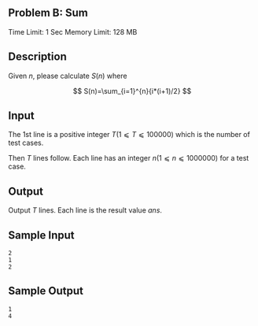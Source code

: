 ## Problem B: Sum

Time Limit: 1 Sec Memory Limit: 128 MB

## Description

Given $n$, please calculate $S(n)$ where

$$
S(n)=\sum_{i=1}^{n}{i*(i+1)/2}
$$

## Input

The 1st line is a positive integer $T(1⩽T⩽100000)$ which is the number of test cases.

Then $T$ lines follow. Each line has an integer $n(1⩽n⩽1000000)$ for a test case.

## Output

Output $T$ lines. Each line is the result value $ans$.

## Sample Input

```
2
1
2
```

## Sample Output

```
1
4
```
